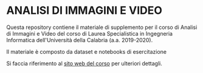 # ANALISI DI IMMAGINI E VIDEO

Questa repository contiene il materiale di supplemento per il corso di Analisi di Immagini e Video del corso di Laurea Specialistica in Ingegneria Informatica dell'Università della Calabria (a.a. 2019-2020). 

Il materiale è composto da dataset e notebooks di esercitazione 

Si faccia riferimento al [sito web del corso](https://gmanco.github.io/courses/computervision/) per ulteriori dettagli. 
